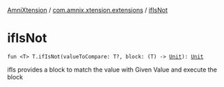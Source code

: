 [AmniXtension](../index.md) / [com.amnix.xtension.extensions](index.md) / [ifIsNot](./if-is-not.md)

# ifIsNot

`fun <T> T.ifIsNot(valueToCompare: T?, block: (T) -> `[`Unit`](https://kotlinlang.org/api/latest/jvm/stdlib/kotlin/-unit/index.html)`): `[`Unit`](https://kotlinlang.org/api/latest/jvm/stdlib/kotlin/-unit/index.html)

ifIs provides a block to match the value with Given Value and execute the block

